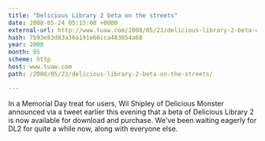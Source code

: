 ```yaml
---
title: "Delicious Library 2 beta on the streets"
date: 2008-05-24 05:15:00 +0000
external-url: http://www.tuaw.com/2008/05/23/delicious-library-2-beta-on-the-streets/
hash: 7b93e83d83a36a191e66cca483054a68
year: 2008
month: 05
scheme: http
host: www.tuaw.com
path: /2008/05/23/delicious-library-2-beta-on-the-streets/

---
```


In a Memorial Day treat for users, Wil Shipley of Delicious Monster announced via a tweet earlier this evening that a beta of Delicious Library 2 is now available for download and purchase. We've been waiting eagerly for DL2 for quite a while now, along with everyone else.
